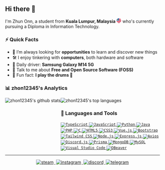 ## Hi there 👋

I'm Zhun Onn, a student from **Kuala Lumpur, Malaysia** <img src="./Assets/flag.png" width="15" /> who's currently pursuing a Diploma in Information Technology.

### ⚡ Quick Facts</h3>

- 🌱 I’m always looking for **opportunities** to learn and discover new things
- 🛠️ I enjoy tinkering with **computers**, both hardware and software
- 📱 Daily driver: **Samsung Galaxy M14 5G**
- 💬 Talk to me about **Free and Open Source Software (FOSS)**
- 🎉 Fun fact: **I play the drums 🥁**

### 📊 zhon12345's Analytics

<p>
	<picture>
		<source
			media="(prefers-color-scheme: dark)"
			srcset="https://github-stats-alpha.zhon12345.vercel.app/api?username=zhon12345&cc=20232a&tc=fff&&ic=61dafb&bc=e4e2e2"
		/>
		<img height=160 align="left" alt="zhon12345's github stats" src="https://github-stats-alpha.zhon12345.vercel.app/api?username=zhon12345&cc=fffefe&tc=434d58&&ic=4c71f2&bc=e4e2e2">
	</picture>
</p>

<p >
	<picture>
		<source
			srcset="https://github-readme-stats.zhon12345.vercel.app/api/top-langs/?username=zhon12345&theme=react&layout=compact&langs_count=6&size_weight=0.5&count_weight=0.5"
			media="(prefers-color-scheme: dark)"
		/>
		<img height=160 alt="zhon12345's top languages" src="https://github-readme-stats.zhon12345.vercel.app/api/top-langs/?username=zhon12345&layout=compact&langs_count=6&size_weight=0.5&count_weight=0.5">
	</picture>
</p>

### 🧰 Languages and Tools

<p>
	<!-- Programming Languages -->
	<a href="https://www.typescriptlang.org/" target="_blank">
		<code><img src="https://cdn.jsdelivr.net/gh/devicons/devicon@latest/icons/typescript/typescript-original.svg" alt="TypeScript" width="40" height="40"/></code>
	</a>
	<a href="https://www.javascript.com/" target="_blank">
		<code><img src="https://cdn.jsdelivr.net/gh/devicons/devicon@latest/icons/javascript/javascript-original.svg" alt="JavaScript" width="40" height="40"/></code>
	</a>
	<a href="https://www.python.org" target="_blank">
		<code><img src="https://cdn.jsdelivr.net/gh/devicons/devicon@latest/icons/python/python-original.svg" alt="Python" width="40" height="40"/></code>
	</a>
	<a href="https://www.java.com/" target="_blank">
		<code><img src="https://cdn.jsdelivr.net/gh/devicons/devicon@latest/icons/java/java-original.svg" alt="Java" width="40" height="40"/></code>
	</a>
	<a href="https://www.php.net/" target="_blank">
		<code><img src="https://cdn.jsdelivr.net/gh/devicons/devicon@latest/icons/php/php-original.svg" alt="PHP" width="40" height="40"/></code>
	</a>
  <a href="https://www.open-std.org/jtc1/sc22/wg14/" target="_blank">
		<code><img src="https://cdn.jsdelivr.net/gh/devicons/devicon@latest/icons/c/c-original.svg" alt="C" width="40" height="40"/></code>
	</a>
	<!-- Frontend -->
	<a href="https://html.spec.whatwg.org/multipage/" target="_blank">
		<code><img src="https://cdn.jsdelivr.net/gh/devicons/devicon@latest/icons/html5/html5-original.svg" alt="HTML5" width="40" height="40"/></code>
	</a>
	<a href="https://www.w3.org/TR/CSS/" target="_blank">
		<code><img src="https://cdn.jsdelivr.net/gh/devicons/devicon@latest/icons/css3/css3-original.svg" alt="CSS3" width="40" height="40"/></code>
	</a>
	<a href="https://vuejs.org/" target="_blank">
		<code><img src="https://cdn.jsdelivr.net/gh/devicons/devicon@latest/icons/vuejs/vuejs-original.svg" alt="Vue.js" width="40" height="40"/></code>
	</a>
	<a href="https://getbootstrap.com/" target="_blank">
		<code><img src="https://cdn.jsdelivr.net/gh/devicons/devicon@latest/icons/bootstrap/bootstrap-original.svg" alt="Bootstrap" width="40" height="40"/></code>
	</a>
	<a href="https://tailwindcss.com/" target="_blank">
		<code><img src="https://cdn.jsdelivr.net/gh/devicons/devicon@latest/icons/tailwindcss/tailwindcss-original.svg" alt="Tailwind CSS" width="40" height="40"/></code>
	</a>
	<!-- Backend & Runtime -->
	<a href="https://nodejs.org/" target="_blank">
		<code><img src="https://cdn.jsdelivr.net/gh/devicons/devicon@latest/icons/nodejs/nodejs-original.svg" alt="Node.js" width="40" height="40"/></code>
	</a>
	<a href="https://expressjs.com/" target="_blank">
		<code><img src="https://cdn.jsdelivr.net/gh/devicons/devicon@latest/icons/express/express-original.svg" alt="Express.js" width="40" height="40"/></code>
	</a>
	<a href="https://axios-http.com/" target="_blank">
		<code><img src="https://cdn.jsdelivr.net/gh/devicons/devicon@latest/icons/axios/axios-plain.svg" alt="Axios" width="40" height="40"/></code>
	</a>
	<a href="https://discord.js.org/" target="_blank">
		<code><img src="https://cdn.jsdelivr.net/gh/devicons/devicon@latest/icons/discordjs/discordjs-original.svg" alt="Discord.js" width="40" height="40"/></code>
	</a>
	<a href="https://www.prisma.io/" target="_blank">
		<code><img src="https://cdn.jsdelivr.net/gh/devicons/devicon@latest/icons/prisma/prisma-original.svg" alt="Prisma" width="40" height="40"/></code>
	</a>
	<!-- Databases -->
	<a href="https://www.mongodb.com/" target="_blank">
		<code><img src="https://cdn.jsdelivr.net/gh/devicons/devicon@latest/icons/mongodb/mongodb-original.svg" alt="MongoDB" width="40" height="40"/></code>
	</a>
	<a href="https://www.mysql.com/" target="_blank">
		<code><img src="https://cdn.jsdelivr.net/gh/devicons/devicon@latest/icons/mysql/mysql-original.svg" alt="MySQL" width="40" height="40"/></code>
	</a>
	<!-- Tools -->
	<a href="https://code.visualstudio.com/" target="_blank">
		<code><img src="https://cdn.jsdelivr.net/gh/devicons/devicon@latest/icons/vscode/vscode-original.svg" alt="Visual Studio Code" width="40" height="40" /></code>
	</a>
	<a href="https://dbeaver.io/" target="_blank">
		<code><img src="https://cdn.jsdelivr.net/gh/devicons/devicon@latest/icons/dbeaver/dbeaver-original.svg" alt="DBeaver" width="40" height="40" /></code>
	</a>
</p>

---

<div align="center">
	<a href="https://steamcommunity.com/id/zhon12345" target="_blank">
		<img src=https://img.shields.io/badge/Steam-000000?style=for-the-badge&logo=steam&logoColor=white alt=steam style="margin: 0 2px 5px 2px;" />
	</a>
	<a href="https://www.linkedin.com/in/zhon12345/" target="_blank">
		<img src=https://custom-icon-badges.demolab.com/badge/LinkedIn-0A66C2?style=for-the-badge&logo=linkedin-white&logoColor=white alt=instagram style="margin: 0 2px 5px 2px;" />
	</a>
	<a href="https://www.discord.com/users/450846017890549761" target="_blank">
		<img src=https://img.shields.io/badge/Discord-5865F2?style=for-the-badge&logo=discord&logoColor=white alt=discord style="margin: 0 2px 5px 2px;" />
	</a>
	<a href="https://t.me/zhon12345" target="_blank">
		<img src=https://img.shields.io/badge/Telegram-26A5E4?style=for-the-badge&logo=telegram&logoColor=white alt=telegram style="margin: 0 2px 5px 2px;" />
	</a>
</div>
